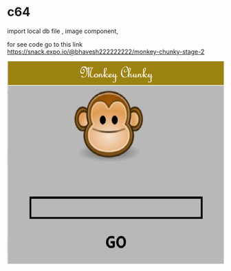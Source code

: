 # c64
import local db file , image component,

for see code go to this link https://snack.expo.io/@bhavesh222222222/monkey-chunky-stage-2

![Monkey chunky 2](https://github.com/1MishraBhavesh/c64/blob/main/monkey%20chunky%202.png)
